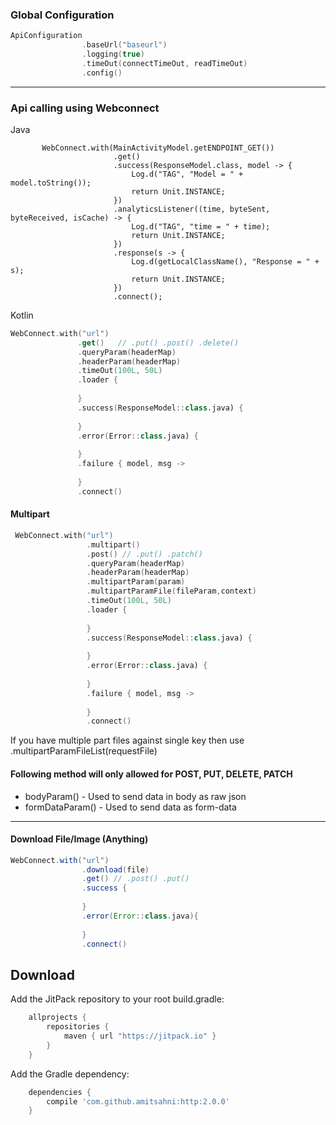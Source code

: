 ### Global Configuration

```kotlin
ApiConfiguration
                .baseUrl("baseurl")
                .logging(true)
                .timeOut(connectTimeOut, readTimeOut)
                .config()
```

-----

### Api calling using Webconnect
Java
```
       WebConnect.with(MainActivityModel.getENDPOINT_GET())
                       .get()
                       .success(ResponseModel.class, model -> {
                           Log.d("TAG", "Model = " + model.toString());
                           return Unit.INSTANCE;
                       })
                       .analyticsListener((time, byteSent, byteReceived, isCache) -> {
                           Log.d("TAG", "time = " + time);
                           return Unit.INSTANCE;
                       })
                       .response(s -> {
                           Log.d(getLocalClassName(), "Response = " + s);
                           return Unit.INSTANCE;
                       })
                       .connect();
 ```
 Kotlin
 ```kotlin
WebConnect.with("url")
                .get()   // .put() .post() .delete()
                .queryParam(headerMap)
                .headerParam(headerMap)
                .timeOut(100L, 50L)
                .loader {
                    
                }
                .success(ResponseModel::class.java) {
                    
                }
                .error(Error::class.java) {
                    
                }
                .failure { model, msg ->
                    
                }
                .connect()
```

#### Multipart
```kotlin
 WebConnect.with("url")
                 .multipart()
                 .post() // .put() .patch()
                 .queryParam(headerMap)
                 .headerParam(headerMap)
                 .multipartParam(param)
                 .multipartParamFile(fileParam,context)
                 .timeOut(100L, 50L)
                 .loader {
                     
                 }
                 .success(ResponseModel::class.java) {
                     
                 }
                 .error(Error::class.java) {
                     
                 }
                 .failure { model, msg ->
                     
                 }
                 .connect()

```
If you have multiple part files against single key then use 
.multipartParamFileList(requestFile)
#### Following method will only allowed for POST, PUT, DELETE, PATCH

- bodyParam() - Used to send data in body as raw json
- formDataParam() - Used to send data as form-data
 
-----
#### Download File/Image (Anything)
```groovy
WebConnect.with("url")
                .download(file)
                .get() // .post() .put()
                .success { 
                    
                }
                .error(Error::class.java){
                    
                }
                .connect()
```

Download
--------
Add the JitPack repository to your root build.gradle:

```groovy
	allprojects {
		repositories {
			maven { url "https://jitpack.io" }
		}
	}
```
Add the Gradle dependency:
```groovy
	dependencies {
		compile 'com.github.amitsahni:http:2.0.0'
	}
```